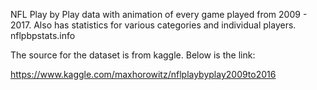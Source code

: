 NFL Play by Play data with animation of every game played from 2009 - 2017. Also has statistics for various categories and individual players. nflpbpstats.info

The source for the dataset is from kaggle. Below is the link:

https://www.kaggle.com/maxhorowitz/nflplaybyplay2009to2016 
